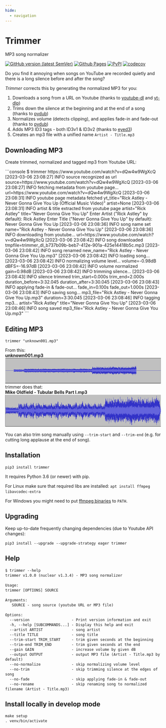 ```yaml
---
hide:
  - navigation
---
```


# Trimmer
MP3 song normalizer

[![GitHub version (latest SemVer)](https://img.shields.io/github/v/tag/igrek51/trimmer?label=github&sort=semver)](https://github.com/igrek51/trimmer)
[![Github Pages](https://img.shields.io/badge/docs-github.io-blue)](https://igrek51.github.io/trimmer)
[![PyPI](https://img.shields.io/pypi/v/trimmer)](https://pypi.org/project/trimmer)
[![codecov](https://codecov.io/gh/igrek51/trimmer/branch/master/graph/badge.svg)](https://codecov.io/gh/igrek51/trimmer)


Do you find it annoying when songs on YouTube are recorded quietly and there is a long silence before and after the song?

*Trimmer* corrects this by generating the normalized MP3 for you:

1. Downloads a song from a URL on Youtube (thanks to [youtube-dl](https://github.com/ytdl-org/youtube-dl) and [yt-dlp](https://github.com/yt-dlp/yt-dlp))
2. Trims down the silence at the beginning and at the end of a song (thanks to [pydub](https://github.com/jiaaro/pydub))
3. Normalizes volume (detects clipping), and applies fade-in and fade-out (thanks to [pydub](https://github.com/jiaaro/pydub))
4. Adds MP3 ID3 tags - both ID3v1 & ID3v2 (thanks to [eyed3](https://github.com/nicfit/eyeD3))
5. Creates an mp3 file with a unified name `Artist - Title.mp3`

## Downloading MP3
Create trimmed, normalized and tagged mp3 from Youtube URL:

<div class="termy">
```console
$ trimmer https://www.youtube.com/watch?v=dQw4w9WgXcQ
<span class="code-gray">[2023-03-06 23:08:27]</span> <span class="code-blue">INFO</span>  source recognized as url <span class="code-green">source=</span><span class="code-bold-green">https://www.youtube.com/watch?v=dQw4w9WgXcQ</span>
<span class="code-gray">[2023-03-06 23:08:27]</span> <span class="code-blue">INFO</span>  fetching metadata from youtube page... <span class="code-green">url=</span><span class="code-bold-green">https://www.youtube.com/watch?v=dQw4w9WgXcQ</span>
<span class="code-gray">[2023-03-06 23:08:31]</span> <span class="code-blue">INFO</span>  youtube page metadata fetched <span class="code-green">yt_title="</span><span class="code-bold-green">Rick Astley - Never Gonna Give You Up (Official Music Video)</span><span class="code-green">" artist=</span><span class="code-bold-green">None</span>
<span class="code-gray">[2023-03-06 23:08:31]</span> <span class="code-blue">INFO</span>  artist & title extracted from youtube page <span class="code-green">artist="</span><span class="code-bold-green">Rick Astley</span><span class="code-green">" title="</span><span class="code-bold-green">Never Gonna Give You Up</span><span class="code-green">"</span>
Enter Artist ("Rick Astley" by default): <span>Rick Astley</span>
Enter Title ("Never Gonna Give You Up" by default): <span>Never Gonna Give You Up</span>
<span class="code-gray">[2023-03-06 23:08:36]</span> <span class="code-blue">INFO</span>  song name set <span class="code-green">name="</span><span class="code-bold-green">Rick Astley - Never Gonna Give You Up</span><span class="code-green">"</span>
<span class="code-gray">[2023-03-06 23:08:36]</span> <span class="code-blue">INFO</span>  downloading from youtube... <span class="code-green">url=</span><span class="code-bold-green">https://www.youtube.com/watch?v=dQw4w9WgXcQ</span>
<span class="code-gray">[2023-03-06 23:08:42]</span> <span class="code-blue">INFO</span>  song downloaded <span class="code-green">tmpfile=</span><span class="code-bold-green">trimmer_dl_b737b09b-beb7-412e-901a-425e14418b5c.mp3</span>
<span class="code-gray">[2023-03-06 23:08:42]</span> <span class="code-blue">INFO</span>  song renamed <span class="code-green">new_name="</span><span class="code-bold-green">Rick Astley - Never Gonna Give You Up.mp3</span><span class="code-green">"</span>
<span class="code-gray">[2023-03-06 23:08:42]</span> <span class="code-blue">INFO</span>  loading song...
<span class="code-gray">[2023-03-06 23:08:42]</span> <span class="code-blue">INFO</span>  normalizing volume level... <span class="code-green">volume=</span><span class="code-bold-green">-0.98dB</span> <span class="code-green">dBFS=</span><span class="code-bold-green">-16.97dB</span>
<span class="code-gray">[2023-03-06 23:08:42]</span> <span class="code-blue">INFO</span>  volume normalized <span class="code-green">gain=</span><span class="code-bold-green">0.98dB</span>
<span class="code-gray">[2023-03-06 23:08:42]</span> <span class="code-blue">INFO</span>  trimming silence...
<span class="code-gray">[2023-03-06 23:08:43]</span> <span class="code-blue">INFO</span>  silence trimmed <span class="code-green">trim_start=</span><span class="code-bold-green">0.000s</span> <span class="code-green">trim_end=</span><span class="code-bold-green">2.000s</span> <span class="code-green">duration_before=</span><span class="code-bold-green">3:32.045</span> <span class="code-green">duration_after=</span><span class="code-bold-green">3:30.045</span>
<span class="code-gray">[2023-03-06 23:08:43]</span> <span class="code-blue">INFO</span>  applying fade-in & fade-out... <span class="code-green">fade_in=</span><span class="code-bold-green">0.100s</span> <span class="code-green">fade_out=</span><span class="code-bold-green">1.000s</span>
<span class="code-gray">[2023-03-06 23:08:43]</span> <span class="code-blue">INFO</span>  saving song... <span class="code-green">mp3_file="</span><span class="code-bold-green">Rick Astley - Never Gonna Give You Up.mp3</span><span class="code-green">" duration=</span><span class="code-bold-green">3:30.045</span>
<span class="code-gray">[2023-03-06 23:08:46]</span> <span class="code-blue">INFO</span>  tagging mp3... <span class="code-green">artist="</span><span class="code-bold-green">Rick Astley</span><span class="code-green">" title="</span><span class="code-bold-green">Never Gonna Give You Up</span><span class="code-green">"</span>
<span class="code-gray">[2023-03-06 23:08:46]</span> <span class="code-blue">INFO</span>  song saved <span class="code-green">mp3_file="</span><span class="code-bold-green">Rick Astley - Never Gonna Give You Up.mp3</span><span class="code-green">"</span>
```

</div>

## Editing MP3
```shell
trimmer "unknown001.mp3"
```

From this:  
**unknown001.mp3**  
![Usage example](https://github.com/igrek51/trimmer/blob/master/docs/img/song_amp_bad.png?raw=true)  
trimmer does that:  
**Mike Oldfield - Tubular Bells Part I.mp3**  
![Usage example](https://github.com/igrek51/trimmer/blob/master/docs/img/song_amp_good.png?raw=true)

You can also trim song manually using `--trim-start` and `--trim-end` (e.g. for cutting long applause at the end of song).

## Installation
```shell
pip3 install trimmer
```

It requires Python 3.6 (or newer) with pip.

For Linux make sure that required libs are installed: `apt install ffmpeg libavcodec-extra`

For Windows you might need to put [ffmpeg binaries](https://ffmpeg.zeranoe.com/builds/) to `PATH`.

## Upgrading
Keep up-to-date frequently changing dependencies (due to Youtube API changes):
```shell
pip3 install --upgrade --upgrade-strategy eager trimmer
```

## Help
```shell
$ trimmer --help
trimmer v1.0.0 (nuclear v1.3.4) - MP3 song normalizer

Usage:
trimmer [OPTIONS] SOURCE

Arguments:
   SOURCE - song source (youtube URL or MP3 file)

Options:
  --version                   - Print version information and exit
  -h, --help [SUBCOMMANDS...] - Display this help and exit
  --artist ARTIST             - song artist
  --title TITLE               - song title
  --trim-start TRIM_START     - trim given seconds at the beginning
  --trim-end TRIM_END         - trim given seconds at the end
  --gain GAIN                 - increase volume by given dB
  --output OUTPUT             - output MP3 file (Artist - Title.mp3 by default)
  --no-normalize              - skip normalizing volume level
  --no-trim                   - skip trimming silence at the edges of song
  --no-fade                   - skip applying fade-in & fade-out
  --no-rename                 - skip renaming song to normalized filename (Artist - Title.mp3)
```

## Install locally in develop mode
```shell
make setup
. venv/bin/activate
```
